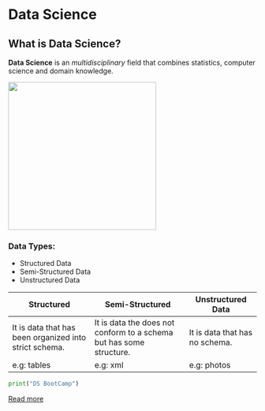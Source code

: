 # Data Science
## What is Data Science?
**Data Science** is an *multidisciplinary* field that combines statistics, computer science and domain knowledge.

<img src="DS.png" height="300" width="300">

### Data Types:
- Structured Data
- Semi-Structured Data
- Unstructured Data

| Structured | Semi-Structured | Unstructured Data |
|----|----|----|
| It is data that has been organized into strict schema.| It is data the does not conform to a schema but has some structure. | It is data that has no schema. |
|e.g: tables |e.g: xml | e.g: photos |

```python
print("DS BootCamp")
```
[Read more](https://en.wikipedia.org/wiki/Data_science)
